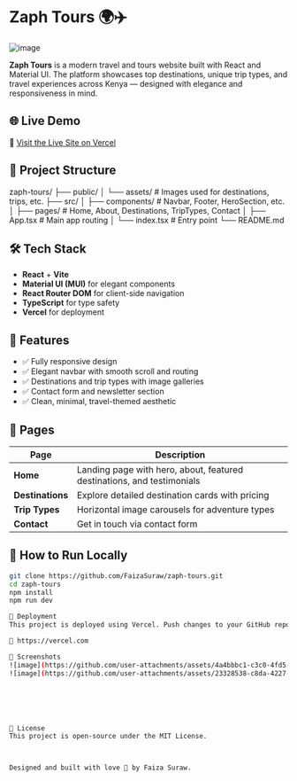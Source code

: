 # Zaph Tours 🌍✈️
![image](https://github.com/user-attachments/assets/a3f5b651-3d8f-4ccc-a16a-5ed0507dcf45)


**Zaph Tours** is a modern travel and tours website built with React and Material UI. The platform showcases top destinations, unique trip types, and travel experiences across Kenya — designed with elegance and responsiveness in mind.

## 🌐 Live Demo

🚀 [Visit the Live Site on Vercel]((https://zaph-tours-umber.vercel.app/))

## 📁 Project Structure

zaph-tours/
├── public/
│ └── assets/ # Images used for destinations, trips, etc.
├── src/
│ ├── components/ # Navbar, Footer, HeroSection, etc.
│ ├── pages/ # Home, About, Destinations, TripTypes, Contact
│ ├── App.tsx # Main app routing
│ └── index.tsx # Entry point
└── README.md


## 🛠️ Tech Stack

- **React** + **Vite**
- **Material UI (MUI)** for elegant components
- **React Router DOM** for client-side navigation
- **TypeScript** for type safety
- **Vercel** for deployment

## 🔗 Features

- ✅ Fully responsive design
- ✅ Elegant navbar with smooth scroll and routing
- ✅ Destinations and trip types with image galleries
- ✅ Contact form and newsletter section
- ✅ Clean, minimal, travel-themed aesthetic

## 🧭 Pages

| Page | Description |
|------|-------------|
| **Home** | Landing page with hero, about, featured destinations, and testimonials |
| **Destinations** | Explore detailed destination cards with pricing |
| **Trip Types** | Horizontal image carousels for adventure types |
| **Contact** | Get in touch via contact form |

## 🚀 How to Run Locally

```bash
git clone https://github.com/FaizaSuraw/zaph-tours.git
cd zaph-tours
npm install
npm run dev

🔄 Deployment
This project is deployed using Vercel. Push changes to your GitHub repo and Vercel auto-deploys your updates.

🔗 https://vercel.com

📸 Screenshots
![image](https://github.com/user-attachments/assets/4a4bbbc1-c3c0-4fd5-aaee-5237273058f8)
![image](https://github.com/user-attachments/assets/23328538-c8da-4227-a5f0-9bd0185df66d)






📄 License
This project is open-source under the MIT License.



Designed and built with love 💙 by Faiza Suraw.



